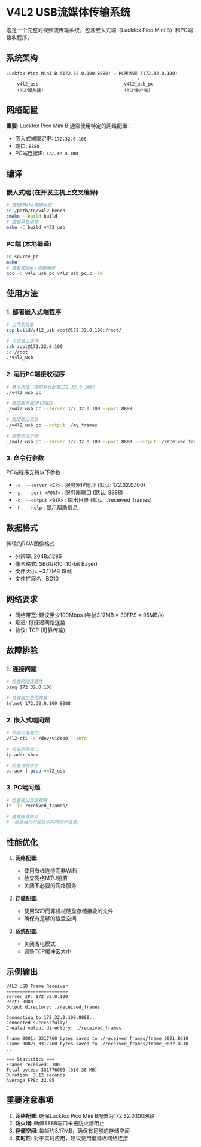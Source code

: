 # V4L2 USB流媒体传输系统

这是一个完整的视频流传输系统，包含嵌入式端（Luckfox Pico Mini B）和PC端接收程序。

## 系统架构

```
Luckfox Pico Mini B (172.32.0.100:8888) → PC接收端 (172.32.0.100)
        ↓                                        ↓
    v4l2_usb                                v4l2_usb_pc
    (TCP服务器)                              (TCP客户端)
```

## 网络配置

**重要**: Luckfox Pico Mini B 通常使用特定的网络配置：
- 嵌入式端绑定IP: `172.32.0.100`
- 端口: `8888`
- PC端连接IP: `172.32.0.100`

## 编译

### 嵌入式端 (在开发主机上交叉编译)
```bash
# 使用CMake构建系统
cd /path/to/v4l2_bench
cmake --build build
# 或者单独编译
make -C build v4l2_usb
```

### PC端 (本地编译)
```bash
cd source_pc
make
# 或者使用gcc直接编译
gcc -o v4l2_usb_pc v4l2_usb_pc.c -lm
```

## 使用方法

### 1. 部署嵌入式端程序
```bash
# 上传到设备
scp build/v4l2_usb root@172.32.0.100:/root/

# 在设备上运行
ssh root@172.32.0.100
cd /root
./v4l2_usb
```

### 2. 运行PC端接收程序
```bash
# 基本用法（使用默认配置172.32.0.100）
./v4l2_usb_pc

# 指定服务器IP和端口
./v4l2_usb_pc --server 172.32.0.100 --port 8888

# 指定输出目录
./v4l2_usb_pc --output ./my_frames

# 完整命令示例
./v4l2_usb_pc --server 172.32.0.100 --port 8888 --output ./received_frames
```

### 3. 命令行参数

PC端程序支持以下参数：
- `-s, --server <IP>`  : 服务器IP地址 (默认: 172.32.0.100)
- `-p, --port <PORT>`  : 服务器端口 (默认: 8888)  
- `-o, --output <DIR>` : 输出目录 (默认: ./received_frames)
- `-h, --help`         : 显示帮助信息

## 数据格式

传输的RAW图像格式：
- 分辨率: 2048x1296
- 像素格式: SBGGR10 (10-bit Bayer)
- 文件大小: ~3.17MB 每帧
- 文件扩展名: .BG10

## 网络要求

- 网络带宽: 建议至少100Mbps (每帧3.17MB × 30FPS ≈ 95MB/s)
- 延迟: 低延迟网络连接
- 协议: TCP (可靠传输)

## 故障排除

### 1. 连接问题
```bash
# 检查网络连通性
ping 172.32.0.100

# 检查端口是否开放
telnet 172.32.0.100 8888
```

### 2. 嵌入式端问题
```bash
# 检查设备能力
v4l2-ctl -d /dev/video0 --info

# 检查网络接口
ip addr show

# 检查进程状态
ps aux | grep v4l2_usb
```

### 3. PC端问题
```bash
# 检查输出目录权限
ls -la received_frames/

# 查看接收统计
# (程序运行时会显示实时统计信息)
```

## 性能优化

1. **网络配置**:
   - 使用有线连接而非WiFi
   - 检查网络MTU设置
   - 关闭不必要的网络服务

2. **存储配置**:
   - 使用SSD而非机械硬盘存储接收的文件
   - 确保有足够的磁盘空间

3. **系统配置**:
   - 关闭省电模式
   - 调整TCP缓冲区大小

## 示例输出

```
V4L2 USB Frame Receiver
=======================
Server IP: 172.32.0.100
Port: 8888
Output directory: ./received_frames

Connecting to 172.32.0.100:8888...
Connected successfully!
Created output directory: ./received_frames

Frame 0001: 3317760 bytes saved to ./received_frames/frame_0001.BG10
Frame 0002: 3317760 bytes saved to ./received_frames/frame_0002.BG10
...

=== Statistics ===
Frames received: 100
Total bytes: 331776000 (316.36 MB)
Duration: 3.12 seconds
Average FPS: 32.05
```

## 重要注意事项

1. **网络配置**: 确保Luckfox Pico Mini B配置为172.32.0.100网段
2. **防火墙**: 确保8888端口未被防火墙阻止
3. **存储空间**: 每帧约3.17MB，确保有足够的存储空间
4. **实时性**: 对于实时应用，建议使用低延迟网络连接
